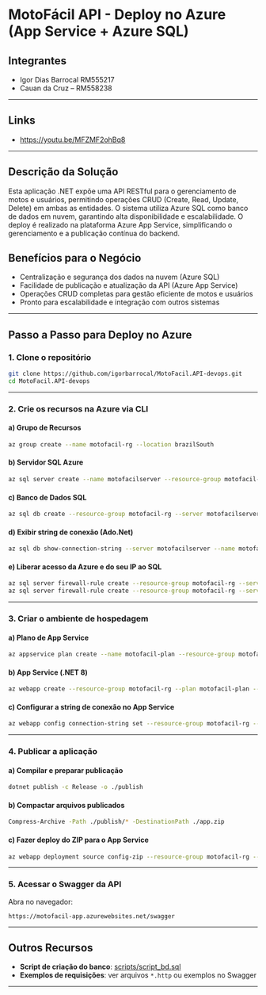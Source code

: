 # MotoFácil API - Deploy no Azure (App Service + Azure SQL)

## Integrantes

- Igor Dias Barrocal RM555217
- Cauan da Cruz – RM558238

---
## Links

- https://youtu.be/MFZMF2ohBq8

---

## Descrição da Solução

Esta aplicação .NET expõe uma API RESTful para o gerenciamento de motos e usuários, permitindo operações CRUD (Create, Read, Update, Delete) em ambas as entidades. O sistema utiliza Azure SQL como banco de dados em nuvem, garantindo alta disponibilidade e escalabilidade. O deploy é realizado na plataforma Azure App Service, simplificando o gerenciamento e a publicação contínua do backend.

## Benefícios para o Negócio

- Centralização e segurança dos dados na nuvem (Azure SQL)
- Facilidade de publicação e atualização da API (Azure App Service)
- Operações CRUD completas para gestão eficiente de motos e usuários
- Pronto para escalabilidade e integração com outros sistemas

---

## Passo a Passo para Deploy no Azure

### 1. Clone o repositório

```sh
git clone https://github.com/igorbarrocal/MotoFacil.API-devops.git
cd MotoFacil.API-devops
```

---

### 2. Crie os recursos na Azure via CLI

#### a) Grupo de Recursos

```sh
az group create --name motofacil-rg --location brazilSouth
```

#### b) Servidor SQL Azure

```sh
az sql server create --name motofacilserver --resource-group motofacil-rg --location brazilSouth --admin-user motofaciladmin --admin-password "Motofacil#2025"
```

#### c) Banco de Dados SQL

```sh
az sql db create --resource-group motofacil-rg --server motofacilserver --name motofacil-db --service-objective S0
```

#### d) Exibir string de conexão (Ado.Net)

```sh
az sql db show-connection-string --server motofacilserver --name motofacil-db --client ado.net
```

#### e) Liberar acesso da Azure e do seu IP ao SQL

```sh
az sql server firewall-rule create --resource-group motofacil-rg --server motofacilserver --name AllowAzureServices --start-ip-address 0.0.0.0 --end-ip-address 0.0.0.0
az sql server firewall-rule create --resource-group motofacil-rg --server motofacilserver --name AllowLocal --start-ip-address <SEU IP> --end-ip-address <SEU IP>
```

---

### 3. Criar o ambiente de hospedagem

#### a) Plano de App Service

```sh
az appservice plan create --name motofacil-plan --resource-group motofacil-rg --location brazilSouth --sku B1
```

#### b) App Service (.NET 8)

```sh
az webapp create --resource-group motofacil-rg --plan motofacil-plan --name motofacil-app --runtime "DOTNET:8"
```

#### c) Configurar a string de conexão no App Service

```sh
az webapp config connection-string set --resource-group motofacil-rg --name motofacil-app --connection-string-type SQLAzure --settings DefaultConnection="Server=tcp:motofacilserver.database.windows.net,1433;Database=motofacil-db;User ID=motofaciladmin;Password=Motofacil#2025;Encrypt=true;TrustServerCertificate=false;Connection Timeout=30;"
```

---

### 4. Publicar a aplicação

#### a) Compilar e preparar publicação

```sh
dotnet publish -c Release -o ./publish
```

#### b) Compactar arquivos publicados

```sh
Compress-Archive -Path ./publish/* -DestinationPath ./app.zip
```

#### c) Fazer deploy do ZIP para o App Service

```sh
az webapp deployment source config-zip --resource-group motofacil-rg --name motofacil-app --src ./app.zip
```

---

### 5. Acessar o Swagger da API

Abra no navegador:

```
https://motofacil-app.azurewebsites.net/swagger
```

---

## Outros Recursos

- **Script de criação do banco**: [scripts/script_bd.sql](scripts/script_bd.sql)
- **Exemplos de requisições**: ver arquivos `*.http` ou exemplos no Swagger

---

